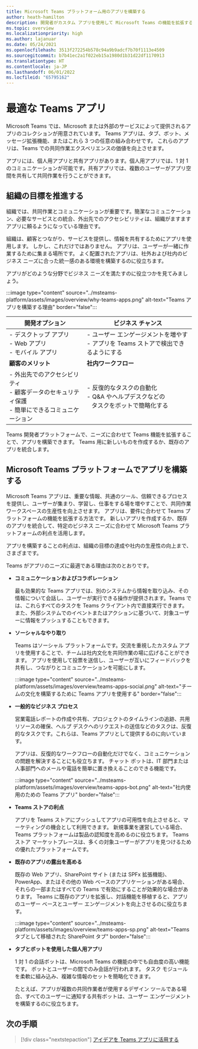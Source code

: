 ```yaml
---
title: Microsoft Teams プラットフォーム用のアプリを構築する
author: heath-hamilton
description: 開発者がカスタム アプリを使用して Microsoft Teams の機能を拡張する方法の概要について説明します。
ms.topic: overview
ms.localizationpriority: high
ms.author: lajanuar
ms.date: 05/24/2021
ms.openlocfilehash: 3513f272254b578c94a9b9adcf7b70f1113e4509
ms.sourcegitcommit: b7b41ec2a1f022eb15a1980d1b31d22df1170913
ms.translationtype: HT
ms.contentlocale: ja-JP
ms.lasthandoff: 06/01/2022
ms.locfileid: "65795162"
---
```

# <a name="teams-app-that-fits"></a>最適な Teams アプリ

Microsoft Teams では、Microsoft または外部のサービスによって提供されるアプリのコレクションが用意されています。 Teams アプリは、タブ、ボット、メッセージ拡張機能、またはこれら 3 つの任意の組み合わせです。 これらのアプリは、Teams での共同作業エクスペリエンスの価値を向上させます。

アプリには、個人用アプリと共有アプリがあります。個人用アプリでは、1 対 1 のコミュニケーションが可能です。共有アプリでは、複数のユーザーがアプリ空間を共有して共同作業を行うことができます。

## <a name="driving-organizational-goals"></a>組織の目標を推進する

組織では、共同作業とコミュニケーションが重要です。簡潔なコミュニケーション、必要なサービスとの統合、外出先でのアクセシビリティは、組織がますますアプリに頼るようになっている理由です。

組織は、顧客とつながり、サービスを提供し、情報を共有するためにアプリを使用します。 しかし、これだけではありません。 アプリは、ユーザーが一緒に作業するために集まる場所です。 よく配置されたアプリは、社外および社内のビジネス ニーズに合った統一感のある環境を構築するのに役立ちます。

アプリがどのような分野でビジネス ニーズを満たすのに役立つかを見てみましょう。

:::image type="content" source="../msteams-platform/assets/images/overview/why-teams-apps.png" alt-text="Teams アプリを構築する理由" border="false":::

| **開発オプション** | **ビジネス チャンス** |
| --- | --- |
| - デスクトップ アプリ <br> - Web アプリ <br> - モバイル アプリ | - ユーザー エンゲージメントを増やす <br> - アプリを Teams ストアで検出できるようにする |
| **顧客のメリット** | **社内ワークフロー** |
| - 外出先でのアクセシビリティ <br> - 顧客データのセキュリティ保護 <br> - 簡単にできるコミュニケーション | - 反復的なタスクの自動化 <br> - Q&A やヘルプデスクなどの <br> &nbsp;&nbsp; タスクをボットで簡略化する |

Teams 開発者プラットフォームで、ニーズに合わせて Teams 機能を拡張することで、アプリを構築できます。 Teams 用に新しいものを作成するか、既存のアプリを統合します。

## <a name="build-apps-with-microsoft-teams-platform"></a>Microsoft Teams プラットフォームでアプリを構築する

Microsoft Teams アプリは、重要な情報、共通のツール、信頼できるプロセスを提供し、ユーザーが集まり、学習し、仕事をする場を増やすことで、共同作業ワークスペースの生産性を向上させます。 アプリは、要件に合わせて Teams プラットフォームの機能を拡張する方法です。 新しいアプリを作成するか、既存のアプリを統合して、特定のビジネス ニーズに合わせて Microsoft Teams プラットフォームの利点を活用します。

アプリを構築することの利点は、組織の目標の達成や社内の生産性の向上まで、さまざまです。

Teams がアプリのニーズに最適である理由は次のとおりです。

- **コミュニケーションおよびコラボレーション**

    最も効果的な Teams アプリでは、別のシステムから情報を取り込み、その情報について会話し、ユーザーが実行できる操作が提供されます。Teams では、これらすべてのタスクを Teams クライアント内で直接実行できます。また、外部システムでのイベントまたはアクションに基づいて、対象ユーザーに情報をプッシュすることもできます。

- **ソーシャルなやり取り**

    Teams はソーシャル プラットフォームです。交流を重視したカスタム アプリを使用することで、チームは社内文化を共同作業の場に広げることができます。 アプリを使用して投票を送信し、ユーザーが互いにフィードバックを共有し、つながりとコミュニケーションを可能にします。

    :::image type="content" source="../msteams-platform/assets/images/overview/teams-apps-social.png" alt-text="チームの文化を構築するために Teams アプリを使用する" border="false":::

- **一般的なビジネス プロセス**

    営業電話レポートの作成や共有、プロジェクトのタイムラインの追跡、共用リソースの確保、ヘルプ デスクへのリクエストの送信などのタスクは、反復的なタスクです。これらは、Teams アプリとして提供するのに向いています。

    アプリは、反復的なワークフローの自動化だけでなく、コミュニケーションの問題を解決することにも役立ちます。 チャット ボットは、IT 部門または人事部門へのメールや電話を簡単に置き換えることのできる機能です。

    :::image type="content" source="../msteams-platform/assets/images/overview/teams-apps-bot.png" alt-text="社内使用のための Teams アプリ" border="false":::

- **Teams ストアの利点**

    アプリを Teams ストアにプッシュしてアプリの可用性を向上させると、マーケティングの機会として利用できます。 新規事業を運営している場合、Teams プラットフォームは製品の認知度を高めるのに役立ちます。 Teams ストア マーケットプレースは、多くの対象ユーザーがアプリを見つけるための優れたプラットフォームです。

- **既存のアプリの露出を高める**

    既存の Web アプリ、SharePoint サイト (または SPFx 拡張機能)、PowerApp、またはその他の Web ベースのアプリケーションがある場合、それらの一部またはすべての Teams で有効にすることが効果的な場合があります。 Teams に既存のアプリを拡張し、対話機能を移植すると、アプリのユーザー ベースとユーザー エンゲージメントを向上させるのに役立ちます。

    :::image type="content" source="../msteams-platform/assets/images/overview/teams-apps-sp.png" alt-text="Teams タブとして移植された SharePoint タブ" border="false":::

- **タブとボットを使用した個人用アプリ**

    1 対 1 の会話ボットは、Microsoft Teams の機能の中でも自由度の高い機能です。 ボットとユーザーの間でのみ会話が行われます。 タスク モジュールを柔軟に組み込み、複雑な情報のセットを簡略化できます。

    たとえば、アプリが複数の共同作業者が使用するデザイン ツールである場合、すべてのユーザーに通知する共有ボットは、ユーザー エンゲージメントを構築するのに役立ちます。

## <a name="next-step"></a>次の手順

> [!div class="nextstepaction"]
> [アイデアを Teams アプリに活用する](overview-story.md)
